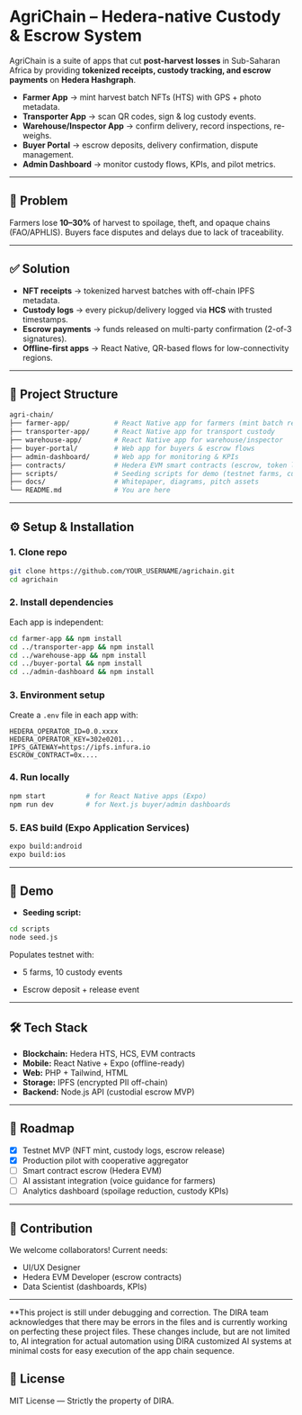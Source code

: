 # AgriChain – Hedera-native Custody & Escrow System

AgriChain is a suite of apps that cut **post-harvest losses** in Sub-Saharan Africa by providing **tokenized receipts, custody tracking, and escrow payments** on **Hedera Hashgraph**.

* **Farmer App** → mint harvest batch NFTs (HTS) with GPS + photo metadata.
* **Transporter App** → scan QR codes, sign & log custody events.
* **Warehouse/Inspector App** → confirm delivery, record inspections, re-weighs.
* **Buyer Portal** → escrow deposits, delivery confirmation, dispute management.
* **Admin Dashboard** → monitor custody flows, KPIs, and pilot metrics.

---

## 🚩 Problem

Farmers lose **10–30%** of harvest to spoilage, theft, and opaque chains (FAO/APHLIS). Buyers face disputes and delays due to lack of traceability.

---

## ✅ Solution

* **NFT receipts** → tokenized harvest batches with off-chain IPFS metadata.
* **Custody logs** → every pickup/delivery logged via **HCS** with trusted timestamps.
* **Escrow payments** → funds released on multi-party confirmation (2-of-3 signatures).
* **Offline-first apps** → React Native, QR-based flows for low-connectivity regions.

---

## 📂 Project Structure

```bash
agri-chain/
├── farmer-app/           # React Native app for farmers (mint batch receipts)
├── transporter-app/      # React Native app for transport custody
├── warehouse-app/        # React Native app for warehouse/inspector
├── buyer-portal/         # Web app for buyers & escrow flows
├── admin-dashboard/      # Web app for monitoring & KPIs
├── contracts/            # Hedera EVM smart contracts (escrow, token logic)
├── scripts/              # Seeding scripts for demo (testnet farms, custody events)
├── docs/                 # Whitepaper, diagrams, pitch assets
└── README.md             # You are here
```

---

## ⚙️ Setup & Installation

### 1. Clone repo

```bash
git clone https://github.com/YOUR_USERNAME/agrichain.git
cd agrichain
```

### 2. Install dependencies

Each app is independent:

```bash
cd farmer-app && npm install
cd ../transporter-app && npm install
cd ../warehouse-app && npm install
cd ../buyer-portal && npm install
cd ../admin-dashboard && npm install
```

### 3. Environment setup

Create a `.env` file in each app with:

```env
HEDERA_OPERATOR_ID=0.0.xxxx
HEDERA_OPERATOR_KEY=302e0201...
IPFS_GATEWAY=https://ipfs.infura.io
ESCROW_CONTRACT=0x....
```

### 4. Run locally

```bash
npm start          # for React Native apps (Expo)
npm run dev        # for Next.js buyer/admin dashboards
```

### 5. EAS build (Expo Application Services)

```bash
expo build:android
expo build:ios
```

---

## 🎥 Demo

* **Seeding script:**

```bash
cd scripts
node seed.js
```

Populates testnet with:

* 5 farms, 10 custody events

* Escrow deposit + release event


---

## 🛠️ Tech Stack

* **Blockchain:** Hedera HTS, HCS, EVM contracts
* **Mobile:** React Native + Expo (offline-ready)
* **Web:** PHP + Tailwind, HTML
* **Storage:** IPFS (encrypted PII off-chain)
* **Backend:** Node.js API (custodial escrow MVP)

---

## 🚀 Roadmap

* [x] Testnet MVP (NFT mint, custody logs, escrow release)
* [X] Production pilot with cooperative aggregator
* [ ] Smart contract escrow (Hedera EVM)
* [ ] AI assistant integration (voice guidance for farmers)
* [ ] Analytics dashboard (spoilage reduction, custody KPIs)

---

## 🤝 Contribution

We welcome collaborators! Current needs:

* UI/UX Designer
* Hedera EVM Developer (escrow contracts)
* Data Scientist (dashboards, KPIs)

---
**This project is still under debugging and correction. The DIRA team acknowledges that there may be errors in the files and is currently working on perfecting these project files.
  These changes include, but are not limited to, AI integration for actual automation using DIRA customized AI systems at minimal costs for easy execution of the app chain sequence.

## 📜 License

MIT License — Strictly the property of DIRA.

